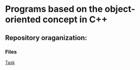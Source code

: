 # Programs  based on the  object-oriented concept in C++

## Repository oraganization:

### Files

[Task](./Files/Task.pdf)
